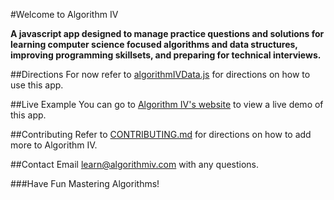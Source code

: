 #Welcome to Algorithm IV

**A javascript app designed to manage practice questions and solutions for learning computer science focused algorithms and data structures, improving programming skillsets, and preparing for technical interviews.**

##Directions
For now refer to [algorithmIVData.js](https://github.com/imaginate/algorithmIV/blob/master/src/algorithmIVData.min.js#L11-36) for directions on how to use this app.

##Live Example
You can go to [Algorithm IV's website](http://www.algorithmiv.com/demo) to view a live demo of this app.

##Contributing
Refer to [CONTRIBUTING.md](https://github.com/imaginate/algorithmIV/blob/master/CONTRIBUTING.md) for directions on how to add more to Algorithm IV.

##Contact
Email learn@algorithmiv.com with any questions.

###Have Fun Mastering Algorithms!
